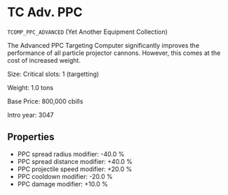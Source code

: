# TC Adv. PPC

`TCOMP_PPC_ADVANCED` (Yet Another Equipment Collection)

The Advanced PPC Targeting Computer significantly improves the performance of all particle projector cannons. However, this comes at the cost of increased weight.

Size: Critical slots: 1 (targetting)

Weight: 1.0 tons

Base Price: 800,000 cbills

Intro year: 3047

## Properties
* PPC spread radius modifier: -40.0 %
* PPC spread distance modifier: +40.0 %
* PPC projectile speed modifier: +20.0 %
* PPC cooldown modifier: -20.0 %
* PPC damage modifier: +10.0 %
